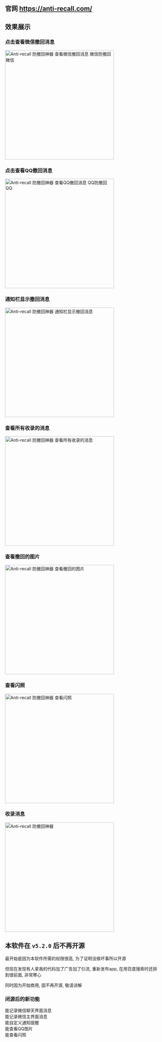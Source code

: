 ## 官网 https://anti-recall.com/

## 效果展示


### 点击查看微信撤回消息

<img src="https://anti-recall.com/src/demo/demo-dark-wx-1080.gif" alt="Anti-recall 防撤回神器 查看微信撤回消息 微信防撤回微信" width="360"/>

### 点击查看QQ撤回消息

<img src="https://anti-recall.com/src/demo/demo-dark-qq-1080.gif" alt="Anti-recall 防撤回神器 查看QQ撤回消息 QQ防撤回QQ" width="360"/>

### 通知栏显示撤回消息

<img src="https://anti-recall.com/src/demo/demo-dark-wx-notification-1080.gif" alt="Anti-recall 防撤回神器 通知栏显示撤回消息" width="360"/>

### 查看所有收录的消息

<!-- <img src="https://user-images.githubusercontent.com/18590665/219353429-6aeac4cf-9747-4d16-8271-579992038154.gif" alt="Anti-recall 防撤回神器 查看所有收录的消息" width="360"/> -->
<img src="https://user-images.githubusercontent.com/18590665/219357654-aeb67acf-c1e8-479d-a913-b6f2c5dc46b4.gif" alt="Anti-recall 防撤回神器 查看所有收录的消息" width="360"/>

### 查看撤回的图片

<img src="https://anti-recall.com/src/demo/demo-show-image.gif" alt="Anti-recall 防撤回神器 查看撤回的图片" width="360"/>

### 查看闪照

<img src="https://anti-recall.com/src/demo/demo-show-flash-photo.gif" alt="Anti-recall 防撤回神器 查看闪照" width="360"/>

### 收录消息     

<img src="https://anti-recall.com/src/demo/demo-dark-chat-monitor.gif" alt="Anti-recall 防撤回神器" width="360"/>

## 本软件在 `v5.2.0` 后不再开源

最开始是因为本软件所需的权限很高, 为了证明没做坏事所以开源

但现在发现有人拿我的代码加了广告加了引流, 重新发布app, 在用百度搜索时还排到很前面, 非常寒心

同时因为开始商用, 固不再开源, 敬请谅解

### 闭源后的新功能

能记录微信聊天界面消息  
能记录微信主界面消息  
能自定义通知提醒  
能查看QQ图片  
能查看闪照  

